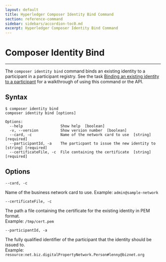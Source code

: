 ```yaml
---
layout: default
title: Hyperledger Composer Identity Bind Command
section: reference-command
sidebar: sidebars/accordion-toc0.md
excerpt: Hyperledger Composer Identity Bind Command
---
```


# Composer Identity Bind

---

The `composer identity bind` command binds an existing identity to a participant in a
participant registry. See the task [Binding an existing identity to a participant](../managing/identity-bind.html)
for a walkthrough of using this command or the API.

## Syntax

```
$ composer identity bind
composer identity bind [options]

Options:
  --help                 Show help  [boolean]
  -v, --version          Show version number  [boolean]
  --card, -c             Name of the network card to use  [string] [required]
  --participantId, -a    The particpant to issue the new identity to  [string] [required]
  --certificateFile, -c  File containing the certificate  [string] [required]
```

## Options

`--card, -c`

Name of the business network card to use.
Example: `admin@sample-network`

`--certificateFile, -c`

The path a file containing the certificate for the existing identity in PEM format.  
Example: `/tmp/cert.pem`

`--participantId, -a`

The fully qualified identifier of the participant that the identity should be issued to.  
Example: `resource:net.biz.digitalPropertyNetwork.Person#lenny@biznet.org`
